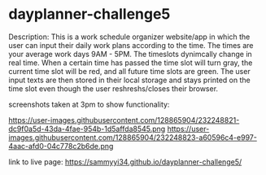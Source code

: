 # dayplanner-challenge5

Description:
This is a work schedule organizer website/app in which the user can input their daily work plans according to the time. The times are your average work days 9AM - 5PM.
The timeslots dynimcally change in real time. When a certain time has passed the time slot will turn gray, the current time slot will be red, and all future time slots are green. The user input texts are then stored in their local storage and stays printed on the time slot even though the user reshreshs/closes their browser.

screenshots taken at 3pm to show functionality:

https://user-images.githubusercontent.com/128865904/232248821-dc9f0a5d-43da-4fae-954b-1d5affda8545.png
https://user-images.githubusercontent.com/128865904/232248823-a60596c4-e997-4aac-afd0-04c778c2b6de.png

link to live page:
https://sammyyi34.github.io/dayplanner-challenge5/
